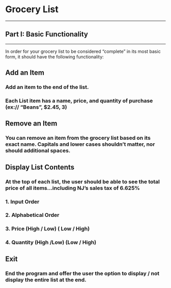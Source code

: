 # Grocery List
---

## Part I: Basic Functionality
---
In order for your grocery list to be considered “complete” in its most basic form, it should have the following functionality:

## Add an Item
### Add an item to the end of the list. 
### Each List item has a name, price, and quantity of purchase (ex:// “Beans”, $2.45, 3)
## Remove an Item
### You can remove an item from the grocery list based on its exact name. Capitals and lower cases shouldn’t matter, nor should additional spaces.
## Display List Contents
### At the top of each list, the user should be able to see the total price of all items…including NJ’s sales tax of 6.625%
### 1. Input Order
### 2. Alphabetical Order
### 3. Price (High / Low) ( Low / High)
### 4. Quantity (High /Low) (Low / High)
## Exit 	
### End the program and offer the user the option to display / not display the entire list at the end.
